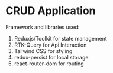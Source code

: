 # CRUD Application
Framework and libraries used: 
1) Reduxjs/Toolkit for state management
2) RTK-Query for Api Interaction
3) Tailwind CSS for styling
4) redux-persist for local storage
5) react-router-dom for routing
 


